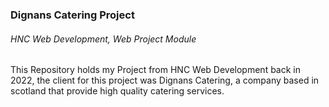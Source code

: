### Dignans Catering Project
###### HNC Web Development, Web Project Module

This Repository holds my Project from HNC Web Development back in 2022, the client for this project was Dignans Catering, a company based in scotland that provide high quality catering services.
